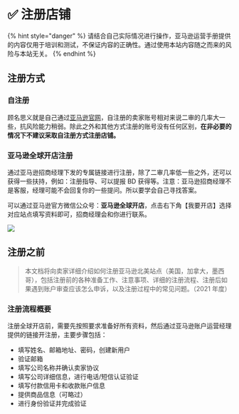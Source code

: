 # ✅ 注册店铺

{% hint style="danger" %}
请结合自己实际情况进行操作，亚马逊运营手册提供的内容仅用于培训和测试，不保证内容的正确性。通过使用本站内容随之而来的风险与本站无关。
{% endhint %}

## 注册方式

### 自注册

顾名思义就是自己通过[亚马逊官网](https://sellercentral.amazon.com)，自注册的卖家账号相对来说二审的几率大一些，抗风险能力稍弱。除此之外和其他方式注册的账号没有任何区别，**在非必要的情况下不建议采取自注册方式注册店铺。**

### 亚马逊全球开店注册

通过亚马逊招商经理下发的专属链接进行注册，除了二审几率低一些之外，还可以获得一些扶持，例如：注册指导、可以提报 BD 获得等。注意：亚马逊招商经理不是客服，经理可能不会回复你的一些提问。所以要学会自己寻找答案。

可以通过亚马逊官方微信公众号：**亚马逊全球开店**，点击右下角【我要开店】选择对应站点填写资料即可，招商经理会和你进行联系。

![](https://pic.emmhome.com/2021/12/18/d7120272e15e9.png)

## 注册之前

> 本文档将向卖家详细介绍如何注册亚马逊北美站点（美国，加拿大，墨西哥），包括注册前的各种准备工作、注意事项、详细的注册流程、注册后如果遇到账户审查应该怎么申诉，以及注册过程中的常见问题。（2021 年度）

### 注册流程概要

注册全球开店前，需要先按照要求准备好所有资料，然后通过亚马逊账户运营经理提供的链接开注册，主要步骤包括：

* 填写姓名、邮箱地址、密码，创建新用户
* 验证邮箱
* 填写公司名称并确认卖家协议
* 填写公司详细信息，进行电话/短信认证验证
* 填写付款信用卡和收款账户信息
* 提供商品信息（可略过）
* 进行身份验证并完成验证
